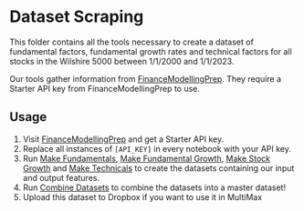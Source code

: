 # Dataset Scraping

This folder contains all the tools necessary to create a dataset of fundamental factors, fundamental growth rates and technical factors for all stocks in the Wilshire 5000 between 1/1/2000 and 1/1/2023.

Our tools gather information from [FinanceModellingPrep](link). They require a Starter API key from FinanceModellingPrep to use.

## Usage

1. Visit [FinanceModellingPrep](link) and get a Starter API key.
2. Replace all instances of `[API_KEY]` in every notebook with your API key.
3. Run [Make Fundamentals](make_fundamentals.ipynb), [Make Fundamental Growth](make_fundamental_growth.ipynb), [Make Stock Growth](make_stock_growth.ipynb) and [Make Technicals](make_technicals.ipynb) to create the datasets containing our input and output features.
4. Run [Combine Datasets](combine_datasets.ipynb) to combine the datasets into a master dataset!
5. Upload this dataset to Dropbox if you want to use it in MultiMax
